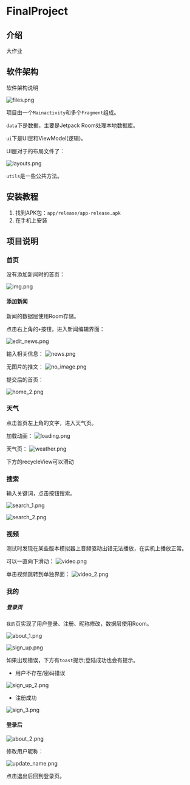# FinalProject

## 介绍

大作业

## 软件架构

软件架构说明

![files.png](README_assets%2Ffiles.png)

项目由一个`Mainactivity`和多个`Fragment`组成。

`data`下是数据，主要是Jetpack Room处理本地数据库。

`ui`下是UI层和ViewModel(逻辑)。

UI层对于的布局文件了：

![layouts.png](README_assets%2Flayouts.png)


`utils`是一些公共方法。


## 安装教程

1. 找到APK包：`app/release/app-release.apk`
2. 在手机上安装

## 项目说明

### 首页

没有添加新闻时的首页：

![img.png](README_assets/home_blank.png)

#### 添加新闻

新闻的数据层使用Room存储。

点击右上角的`+`按钮，进入新闻编辑界面：

![edit_news.png](README_assets%2Fedit_news.png)

输入相关信息：
![news.png](README_assets%2Fnews.png)

无图片的推文：
![no_image.png](README_assets%2Fno_image.png)

提交后的首页：

![home_2.png](README_assets%2Fhome_2.png)


### 天气

点击首页左上角的文字，进入天气页。

加载动画：
![loading.png](README_assets%2Floading.png)

天气页：
![weather.png](README_assets%2Fweather.png)

下方的recycleView可以滑动

### 搜索

输入关键词，点击按钮搜索。

![search_1.png](README_assets%2Fsearch_1.png)

![search_2.png](README_assets%2Fsearch_2.png)

### 视频

测试时发现在某些版本模拟器上音频驱动出错无法播放，在实机上播放正常。

可以一直向下滑动：
![video.png](README_assets%2Fvideo.png)

单击视频跳转到单独界面：
![video_2.png](README_assets%2Fvideo_2.png)


### 我的

##### 登录页

`我的`页实现了用户登录、注册、昵称修改，数据层使用Room。

![about_1.png](README_assets%2Fabout_1.png)

![sign_up.png](README_assets%2Fsign_up.png)

如果出现错误，下方有`toast`提示;登陆成功也会有提示。

* 用户不存在/密码错误

![sign_up_2.png](README_assets%2Fsign_up_2.png)

* 注册成功

![sign_3.png](README_assets%2Fsign_3.png)

#### 登录后

![about_2.png](README_assets%2Fabout_2.png)

修改用户昵称：

![update_name.png](README_assets%2Fupdate_name.png)

点击退出后回到登录页。